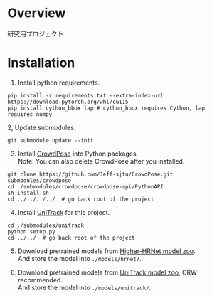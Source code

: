 # Overview
研究用プロジェクト

# Installation
1. Install python requirements.
```
pip install -r requirements.txt --extra-index-url https://download.pytorch.org/whl/cu115
pip install cython_bbox lap # cython_bbox requires Cython, lap requires numpy
```

2, Update submodules.
```
git submodule update --init
```

3. Install [CrowdPose](https://github.com/Jeff-sjtu/CrowdPose.git) into Python packages.  
Note: You can also delete CrowdPose after you installed.
```
git clone https://github.com/Jeff-sjtu/CrowdPose.git submodules/crowdpose
cd ./submodules/crowdpose/crowdpose-api/PythonAPI
sh install.sh
cd ../../../../  # go back root of the project
```

4. Install [UniTrack](https://github.com/Zhongdao/UniTrack) for this project.
```
cd ./submodules/unitrack
python setup.py
cd ../../  # go back root of the project
```

5. Download pretrained models from [Higher-HRNet model zoo](https://drive.google.com/drive/folders/1bdXVmYrSynPLSk5lptvgyQ8fhziobD50).  
And store the model into ```./models/hrnet/```.

6. Download pretrained models from [UniTrack model zoo](https://github.com/Zhongdao/UniTrack/blob/main/docs/MODELZOO.md), CRW recommended.  
And store the model into ```./models/unitrack/```.
